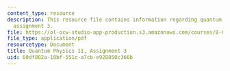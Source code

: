 ```yaml
---
content_type: resource
description: This resource file contains information regarding quantum physics II,
  assignment 3.
file: https://ol-ocw-studio-app-production.s3.amazonaws.com/courses/8-05-quantum-physics-ii-fall-2013/60df802a10bf551ca7cbe928050c366b_MIT8_05F13_ps3.pdf
file_type: application/pdf
resourcetype: Document
title: Quantum Physics II, Assignment 3
uid: 60df802a-10bf-551c-a7cb-e928050c366b
---
```

